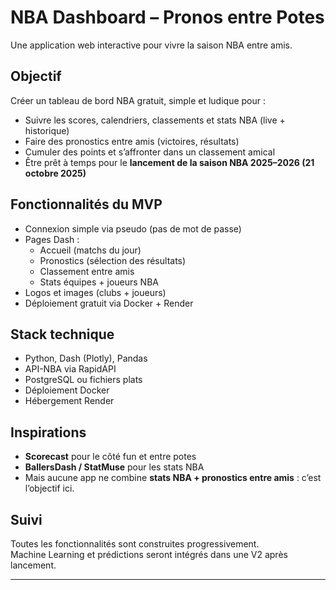 # NBA Dashboard – Pronos entre Potes

Une application web interactive pour vivre la saison NBA entre amis.

## Objectif

Créer un tableau de bord NBA gratuit, simple et ludique pour :
- Suivre les scores, calendriers, classements et stats NBA (live + historique)
- Faire des pronostics entre amis (victoires, résultats)
- Cumuler des points et s’affronter dans un classement amical
- Être prêt à temps pour le **lancement de la saison NBA 2025–2026 (21 octobre 2025)**

## Fonctionnalités du MVP

- Connexion simple via pseudo (pas de mot de passe)
- Pages Dash :
  - Accueil (matchs du jour)
  - Pronostics (sélection des résultats)
  - Classement entre amis
  - Stats équipes + joueurs NBA
- Logos et images (clubs + joueurs)
- Déploiement gratuit via Docker + Render

## Stack technique

- Python, Dash (Plotly), Pandas
- API-NBA via RapidAPI
- PostgreSQL ou fichiers plats
- Déploiement Docker
- Hébergement Render

## Inspirations

- **Scorecast** pour le côté fun et entre potes
- **BallersDash / StatMuse** pour les stats NBA
- Mais aucune app ne combine **stats NBA + pronostics entre amis** : c’est l’objectif ici.

## Suivi

Toutes les fonctionnalités sont construites progressivement.  
Machine Learning et prédictions seront intégrés dans une V2 après lancement.

---
